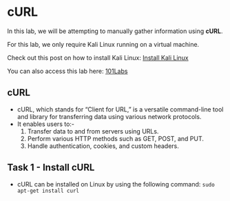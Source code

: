 # cURL

In this lab, we will be attempting to manually gather information using **cURL**.

For this lab, we only require Kali Linux running on a virtual machine.

Check out this post on how to install Kali Linux: <a href="https://github.com/sai-kantamuneni/Kali-Linux-Tools/tree/main/1.%20Install%20Kali">Install Kali Linux</a>

You can also access this lab here: <a href="https://www.101labs.net/comptia-security/lab-10-using-curl/">101Labs</a>

## cURL
* cURL, which stands for “Client for URL,” is a versatile command-line tool and library for transferring data using various network protocols.
* It enables users to:-
  1. Transfer data to and from servers using URLs.
  2. Perform various HTTP methods such as GET, POST, and PUT.
  3. Handle authentication, cookies, and custom headers.

## Task 1 - Install cURL
* cURL can be installed on Linux by using the following command:
`sudo apt-get install curl`

